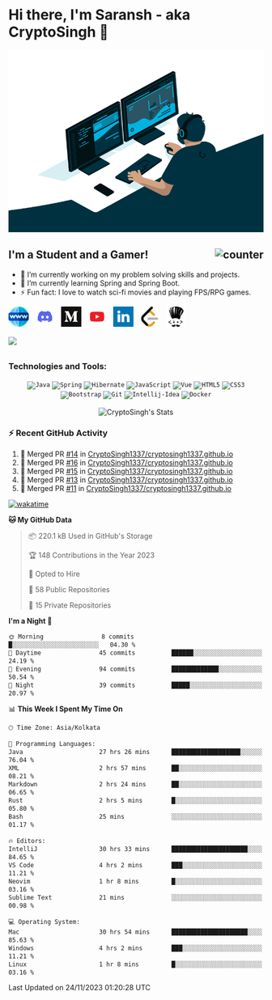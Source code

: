 # Hi there, I'm Saransh - aka CryptoSingh 👋

<div align="center">
<img src="https://github.com/CryptoSingh1337/CryptoSingh1337/blob/master/icons/code.gif" height="360px" width="640px" alt="gif"/>
</div>

## I'm a Student and a Gamer!<img src="https://komarev.com/ghpvc/?username=cryptosingh1337" alt="counter" align="right"/>

- 🔭 I’m currently working on my problem solving skills and projects.
- 🌱 I’m currently learning Spring and Spring Boot.
- ⚡ Fun fact: I love to watch sci-fi movies and playing FPS/RPG games.

<a href="https://saranshkumar.live/" target="_blank"><img alt="website" height="40px" width="40px" src="./icons/world-wide-web.svg"/></a>&nbsp;&nbsp;
<a href="https://discord.gg/6efHuzv" target="_blank"><img alt="discord" height="40px" width="40px" src="https://raw.githubusercontent.com/edent/SuperTinyIcons/master/images/svg/discord.svg"/></a>&nbsp;&nbsp;
<a href="https://cryptosingh1337.medium.com/" target="_blank"><img alt="Medium" height="40px" width="40px" src="https://raw.githubusercontent.com/edent/SuperTinyIcons/master/images/svg/medium.svg"/></a>&nbsp;&nbsp;
<a href="https://youtube.com/cryptosingh" target="_blank"><img alt="youtube" height="40px" width="40px" src="https://raw.githubusercontent.com/edent/SuperTinyIcons/master/images/svg/youtube.svg"/></a>&nbsp;&nbsp;
<a href="https://linkedin.com/in/saransh-kumar-2k19/" target="_blank"><img alt="linkedin" height="40px" width="40px" src="https://raw.githubusercontent.com/edent/SuperTinyIcons/master/images/svg/linkedin.svg"/></a>&nbsp;&nbsp;
<a href="https://leetcode.com/cryptosingh/" target="_blank"><img alt="leetcode" height="40px" width="40px" src="./icons/leetcode.svg"/></a>&nbsp;&nbsp;
<a href="https://codechef.com/users/cryptosingh" target="_blank"><img alt="codechef" height="40px" width="40px" src="./icons/codechef.svg"/></a>
<br>
<br>
<a href="https://github.com/CryptoSingh1337/cryptosingh1337.github.io/raw/master/static/resume/SaranshKumar-Resume.pdf" download>![](https://img.shields.io/badge/Download-R%C3%A9sum%C3%A9-blue?style=plastic)</a>

##

### Technologies and Tools:

<div align="center">
<code><img alt="Java" height="40px" width="40px" src="https://raw.githubusercontent.com/tomchen/stack-icons/master/logos/java.svg" title="Java"/></code>
<code><img alt="Spring" height="40px" width="40px" src="https://raw.githubusercontent.com/tomchen/stack-icons/master/logos/spring.svg" title="Spring"/></code>
<code><img alt="Hibernate" height="40px" width="40px" src="https://raw.githubusercontent.com/tomchen/stack-icons/master/logos/hibernate.svg" title="Hibernate"/></code>
<code><img alt="JavaScript" height="40px" width="40px" src="https://raw.githubusercontent.com/tomchen/stack-icons/master/logos/javascript.svg" title="JavaScript"/></code>
<code><img alt="Vue" height="40px" width="40px" src="https://raw.githubusercontent.com/tomchen/stack-icons/master/logos/vue.svg" title="Vue 3"/></code>
<code><img alt="HTML5" height="40px" width="40px" src="https://raw.githubusercontent.com/tomchen/stack-icons/master/logos/html-5.svg" title="HTML5"/></code>
<code><img alt="CSS3" height="40px" width="40px" src="https://raw.githubusercontent.com/tomchen/stack-icons/master/logos/css-3.svg" title="CSS3"/></code>
<code><img alt="Bootstrap" height="40px" width="40px" src="https://raw.githubusercontent.com/tomchen/stack-icons/master/logos/bootstrap.svg" title="Bootstrap"/></code>
<code><img alt="Git" height="40px" width="40px" src="https://raw.githubusercontent.com/tomchen/stack-icons/master/logos/git-icon.svg" title="Git"/></code>
<code><img alt="Intellij-Idea" height="40px" width="40px" src="https://raw.githubusercontent.com/tomchen/stack-icons/master/logos/intellij-idea.svg" title="Intellij-IDEA"/></code>
<code><img alt="Docker" height="40px" width="40px" src="https://raw.githubusercontent.com/tomchen/stack-icons/master/logos/docker-icon.svg" title="Docker"/></code>
</div>
<br>
<div align="center">
<img  alt="CryptoSingh's Stats" src="https://github-readme-stats-clone.vercel.app/api?username=CryptoSingh1337&show_icons=true&bg_color=FFFFFF&title_color=003140&icon_color=003140&text_color=0486AA" title="Stats"/>
</div>

### ⚡ Recent GitHub Activity

<!--RECENT_ACTIVITY:start-->

1. 🎉 Merged PR [#14](https://github.com/CryptoSingh1337/cryptosingh1337.github.io/pull/14) in [CryptoSingh1337/cryptosingh1337.github.io](https://github.com/CryptoSingh1337/cryptosingh1337.github.io)
2. 🎉 Merged PR [#16](https://github.com/CryptoSingh1337/cryptosingh1337.github.io/pull/16) in [CryptoSingh1337/cryptosingh1337.github.io](https://github.com/CryptoSingh1337/cryptosingh1337.github.io)
3. 🎉 Merged PR [#15](https://github.com/CryptoSingh1337/cryptosingh1337.github.io/pull/15) in [CryptoSingh1337/cryptosingh1337.github.io](https://github.com/CryptoSingh1337/cryptosingh1337.github.io)
4. 🎉 Merged PR [#13](https://github.com/CryptoSingh1337/cryptosingh1337.github.io/pull/13) in [CryptoSingh1337/cryptosingh1337.github.io](https://github.com/CryptoSingh1337/cryptosingh1337.github.io)
5. 🎉 Merged PR [#11](https://github.com/CryptoSingh1337/cryptosingh1337.github.io/pull/11) in [CryptoSingh1337/cryptosingh1337.github.io](https://github.com/CryptoSingh1337/cryptosingh1337.github.io)
<!--RECENT_ACTIVITY:end-->

[![wakatime](https://wakatime.com/badge/user/b9df6102-292d-4e04-8c49-0347a58ded19.svg)](https://wakatime.com/@b9df6102-292d-4e04-8c49-0347a58ded19)
<!--START_SECTION:waka-->
**🐱 My GitHub Data** 

> 📦 220.1 kB Used in GitHub's Storage 
 > 
> 🏆 148 Contributions in the Year 2023
 > 
> 💼 Opted to Hire
 > 
> 📜 58 Public Repositories 
 > 
> 🔑 15 Private Repositories 
 > 
**I'm a Night 🦉** 

```text
🌞 Morning                8 commits           █░░░░░░░░░░░░░░░░░░░░░░░░   04.30 % 
🌆 Daytime                45 commits          ██████░░░░░░░░░░░░░░░░░░░   24.19 % 
🌃 Evening                94 commits          █████████████░░░░░░░░░░░░   50.54 % 
🌙 Night                  39 commits          █████░░░░░░░░░░░░░░░░░░░░   20.97 % 
```


📊 **This Week I Spent My Time On** 

```text
🕑︎ Time Zone: Asia/Kolkata

💬 Programming Languages: 
Java                     27 hrs 26 mins      ███████████████████░░░░░░   76.04 % 
XML                      2 hrs 57 mins       ██░░░░░░░░░░░░░░░░░░░░░░░   08.21 % 
Markdown                 2 hrs 24 mins       ██░░░░░░░░░░░░░░░░░░░░░░░   06.65 % 
Rust                     2 hrs 5 mins        █░░░░░░░░░░░░░░░░░░░░░░░░   05.80 % 
Bash                     25 mins             ░░░░░░░░░░░░░░░░░░░░░░░░░   01.17 % 

🔥 Editors: 
IntelliJ                 30 hrs 33 mins      █████████████████████░░░░   84.65 % 
VS Code                  4 hrs 2 mins        ███░░░░░░░░░░░░░░░░░░░░░░   11.21 % 
Neovim                   1 hr 8 mins         █░░░░░░░░░░░░░░░░░░░░░░░░   03.16 % 
Sublime Text             21 mins             ░░░░░░░░░░░░░░░░░░░░░░░░░   00.98 % 

💻 Operating System: 
Mac                      30 hrs 54 mins      █████████████████████░░░░   85.63 % 
Windows                  4 hrs 2 mins        ███░░░░░░░░░░░░░░░░░░░░░░   11.21 % 
Linux                    1 hr 8 mins         █░░░░░░░░░░░░░░░░░░░░░░░░   03.16 % 
```


 Last Updated on 24/11/2023 01:20:28 UTC
<!--END_SECTION:waka-->
